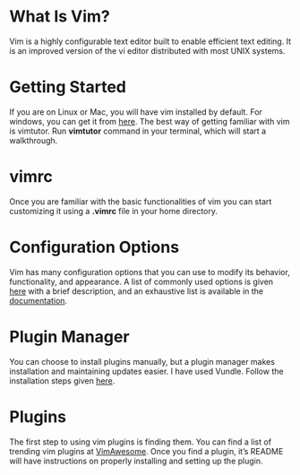 # What Is Vim?
Vim is a highly configurable text editor built to enable efficient text editing. It is an improved version of the vi editor distributed with most UNIX systems.

# Getting Started
If you are on Linux or Mac, you will have vim installed by default. For windows, you can get it from [here](https://www.vim.org/download.php). The best way of getting familiar with vim is vimtutor. Run **vimtutor** command in your terminal, which will start a walkthrough.

# vimrc
Once you are familiar with the basic functionalities of vim you can start customizing it using a **.vimrc** file in your home directory.

# Configuration Options
Vim has many configuration options that you can use to modify its behavior, functionality, and appearance. A list of commonly used options is given [here](https://www.shortcutfoo.com/blog/top-50-vim-configuration-options/) with a brief description, and an exhaustive list is available in the [documentation](http://vimdoc.sourceforge.net/htmldoc/options.html).

# Plugin Manager
You can choose to install plugins manually, but a plugin manager makes installation and maintaining updates easier. I have used Vundle. Follow the installation steps given [here](https://github.com/VundleVim/Vundle.vim).

# Plugins
The first step to using vim plugins is finding them. You can find a list of trending vim plugins at [VimAwesome](https://vimawesome.com/). Once you find a plugin, it’s README will have instructions on properly installing and setting up the plugin.
